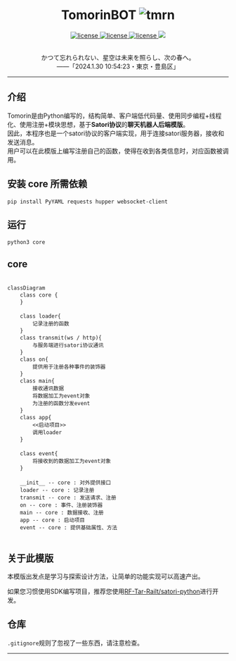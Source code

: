 


[//]: # (<h1 align="center"> TomorinBOT  <img src="./DemoProject2/register/example/eg.jpg" width="30" height="30" alt="tmrn"/> </div></h1>)
<h1 align="center"> TomorinBOT  <img src="http://q1.qlogo.cn/g?b=qq&nk=211134009&s=100" width="30" height="30" alt="tmrn"/> </div></h1>


<p align="center">

<a href="https://github.com/kumoSleeping/TomorinBot/blob/main/core/__init__.py#L8C1-L8C22">
    <img src="https://img.shields.io/badge/TomorinBOT%20v3-blue" alt="license">
  </a>

<a href="https://github.com/kumoSleeping/TomorinBot/blob/main/LICENSE">
    <img src="https://img.shields.io/github/license/kumoSleeping/TomorinBot" alt="license">
  </a>
<a href="https://www.python.org/">
    <img src="https://img.shields.io/badge/python-3.7+-blue?logo=python&logoColor=edb641" alt="license">
  </a>

  <a href="https://satori.js.org/zh-CN/">
    <img src="https://img.shields.io/badge/Satori-v1-black?style=social">
  </a>

</p>
<p align="center">
<br>  かつて忘れられない、星空は未来を照らし、次の春へ。
<br>
――「2024.1.30 10:54:23・東京・豊島区」
<br> 

***
## 介绍


Tomorin是由Python编写的，结构简单、客户端低代码量、使用同步编程+线程化、使用注册+模块思想，基于**Satori协议**的**聊天机器人后端模版**。     
因此，本程序也是一个satori协议的客户端实现，用于连接satori服务器，接收和发送消息。   
用户可以在此模版上编写注册自己的函数，使得在收到各类信息时，对应函数被调用。    

## 安装 core 所需依赖

```shell
pip install PyYAML requests hupper websocket-client
```

## 运行

```shell
python3 core
```

## core


```mermaid

classDiagram
    class core { 
    }

    class loader{
        记录注册的函数
    }
    class transmit(ws / http){
        与服务端进行satori协议通讯
    }
    class on{
        提供用于注册各种事件的装饰器
    }
    class main{
        接收通讯数据
        将数据加工为event对象
        为注册的函数分发event
    }
    class app{
        <<启动项目>>
        调用loader
    }

    class event{
        将接收到的数据加工为event对象
    }

    __init__ -- core : 对外提供接口
    loader -- core : 记录注册
    transmit -- core : 发送请求、注册
    on -- core : 事件、注册装饰器
    main -- core : 数据接收、注册
    app -- core : 启动项目
    event -- core : 提供基础属性、方法


```





## 关于此模版
本模版出发点是学习与探索设计方法，让简单的功能实现可以高速产出。 


如果您习惯使用SDK编写项目，推荐您使用[RF-Tar-Railt/satori-python](https://github.com/RF-Tar-Railt/satori-python/releases/tag/v0.4.0)进行开发。

## 仓库
`.gitignore`规则了忽视了一些东西，请注意检查。


------



